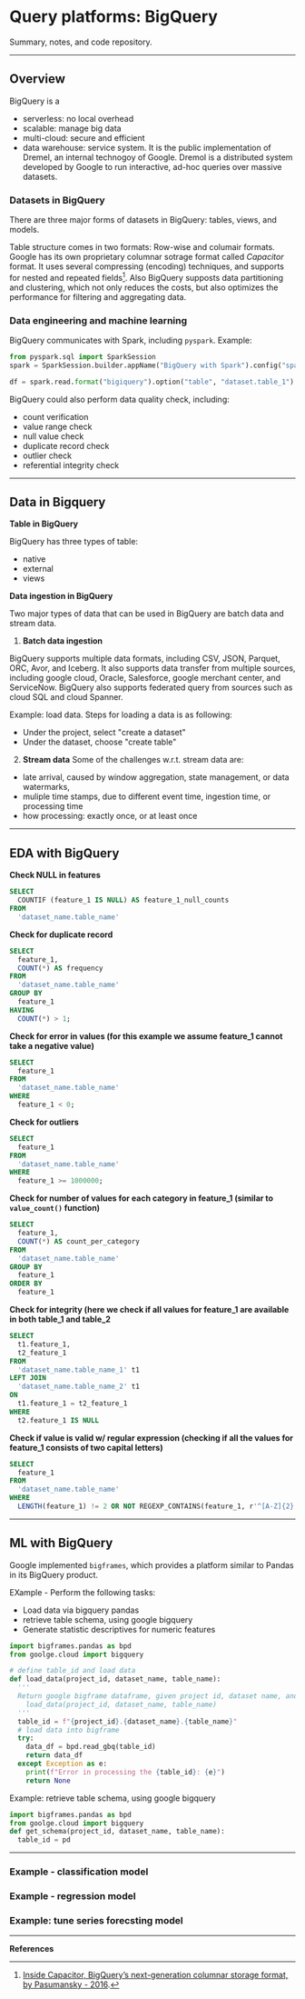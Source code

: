 # Query platforms: BigQuery

Summary, notes, and code repository.


---

## Overview

BigQuery is a 
- serverless: no local overhead
- scalable: manage big data
- multi-cloud: secure and efficient
- data warehouse: 
service system. It is the public implementation of Dremel, an internal technogoy of Google. Dremol is a distributed system developed by Google to run interactive, ad-hoc queries over massive datasets.

### Datasets in BigQuery

There are three major forms of datasets in BigQuery: tables, views, and models.

Table structure comes in two formats: Row-wise and columair formats. Google has its own proprietary columnar sotrage format called _Capacitor_ format. It uses several compressing (encoding) techniques, and supports for nested and repeated fields[^1]. Also BigQuery supposts data partitioning and clustering, which not only reduces the costs, but also optimizes the performance for filtering and aggregating data.

### Data engineering and machine learning
BigQuery communicates with Spark, including `pyspark`.
Example:
```python
from pyspark.sql import SparkSession
spark = SparkSession.builder.appName("BigQuery with Spark").config("spark.jars.package").getOrCreate()

df = spark.read.format("bigiquery").option("table", "dataset.table_1").load()

```
BigQuery could also perform data quality check, including:
- count verification
- value range check
- null value check
- duplicate record check
- outlier check
- referential integrity check

---

## Data in Bigquery 

__Table in BigQuery__

BigQuery has three types of table:  
- native
- external
- views

__Data ingestion in BigQuery__

Two major types of data that can be used in BigQuery are batch data and stream data.
1. __Batch data ingestion__

  BigQuery supports multiple data formats, including CSV, JSON, Parquet, ORC, Avor, and Iceberg. It also supports data transfer from multiple sources, including google cloud, Oracle, Salesforce, google merchant center, and ServiceNow. BigQuery also supports federated query from sources such as cloud SQL and cloud Spanner.
  
  
  Example: load data. Steps for loading a data is as following:
  - Under the project, select "create a dataset"
  - Under the dataset, choose "create table"

2.  __Stream data__
  Some of the challenges w.r.t. stream data are:
  - late arrival, caused by window aggregation, state management, or data watermarks,
  - muliple time stamps, due to different event time, ingestion time, or processing time
  - how processing: exactly once, or at least once


---
## EDA with BigQuery

__Check NULL in features__
```sql
SELECT
  COUNTIF (feature_1 IS NULL) AS feature_1_null_counts
FROM
  'dataset_name.table_name'
```

__Check for duplicate record__
```sql
SELECT
  feature_1,
  COUNT(*) AS frequency
FROM
  'dataset_name.table_name'
GROUP BY
  feature_1
HAVING
  COUNT(*) > 1;
```

__Check for error in values (for this example we assume feature_1 cannot take a negative value)__
```sql
SELECT
  feature_1
FROM
  'dataset_name.table_name'
WHERE
  feature_1 < 0;
```

__Check for outliers__
```sql
SELECT
  feature_1
FROM
  'dataset_name.table_name'
WHERE
  feature_1 >= 1000000;
```
__Check for number of values for each category in feature_1 (similar to `value_count()` function)__
```sql
SELECT
  feature_1,
  COUNT(*) AS count_per_category
FROM
  'dataset_name.table_name'
GROUP BY
  feature_1
ORDER BY
  feature_1  
```

__Check for integrity (here we check if all values for feature_1 are available in both table_1 and table_2__
```sql
SELECT
  t1.feature_1,
  t2_feature_1
FROM
  'dataset_name.table_name_1' t1
LEFT JOIN
  'dataset_name.table_name_2' t1
ON
  t1.feature_1 = t2_feature_1
WHERE
  t2.feature_1 IS NULL
```

__Check if value is valid w/ regular expression (checking if all the values for feature_1 consists of two capital letters)__
```sql
SELECT
  feature_1
FROM
  'dataset_name.table_name'
WHERE
  LENGTH(feature_1) != 2 OR NOT REGEXP_CONTAINS(feature_1, r'^[A-Z]{2}'); -- check if all values in feature_1 are exactly 2 uppercase letters
```



---
## ML with BigQuery

Google implemented `bigframes`, which provides a platform similar to Pandas in its BigQuery product.

EXample - Perform the following tasks:
- Load data via bigquery pandas
- retrieve table schema, using google bigquery
- Generate statistic descriptives for numeric features
```python
import bigframes.pandas as bpd
from goolge.cloud import bigquery

# define table_id and load data
def load_data(project_id, dataset_name, table_name):
  '''
  Return google bigframe dataframe, given project id, dataset name, and table name:
    load_data(project_id, dataset_name, table_name)
  '''
  table_id = f"{project_id}.{dataset_name}.{table_name}"
  # load data into bigframe
  try:
    data_df = bpd.read_gbq(table_id)
    return data_df
  except Exception as e:
    print(f"Error in processing the {table_id}: {e}")
    return None
```

Example: retrieve table schema, using google bigquery
```python
import bigframes.pandas as bpd
from goolge.cloud import bigquery
def get_schema(project_id, dataset_name, table_name):
  table_id = pd
```


---
### Example - classification model

### Example - regression model

### Example: tune series forecsting model

---

__References__
[^1]: [Inside Capacitor, BigQuery’s next-generation columnar storage format, by Pasumansky - 2016](https://cloud.google.com/blog/products/bigquery/inside-capacitor-bigquerys-next-generation-columnar-storage-format). 


